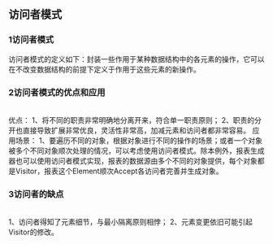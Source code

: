 ## 访问者模式

### 1访问者模式

访问者模式的定义如下：封装一些作用于某种数据结构中的各元素的操作，它可以在不改变数据结构的前提下定义于作用于这些元素的新操作。

### 2访问者模式的优点和应用


​    
    优点：
    1、将不同的职责非常明确地分离开来，符合单一职责原则；
    2、职责的分开也直接导致扩展非常优良，灵活性非常高，加减元素和访问者都非常容易。
    应用场景：
    1、要遍历不同的对象，根据对象进行不同的操作的场景；或者一个对象被多个不同对象顺次处理的情况，可以考虑使用访问者模式。除本例外，报表生成器也可以使用访问者模式实现，报表的数据源由多个不同的对象提供，每个对象都是Visitor，报表这个Element顺次Accept各访问者完善并生成对象。


### 3访问者的缺点


​    
    1、访问者得知了元素细节，与最小隔离原则相悖；
    2、元素变更依旧可能引起Visitor的修改。



